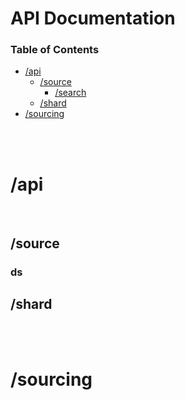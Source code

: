 # API Documentation

### Table of Contents
- [/api](#api)
	- [/source](#source)
		- [/search](#search)
	- [/shard](#shard)
- [/sourcing](#sourcing)

<br>
<br>

# /api

<br>

## /source

### ds

## /shard

<br>
<br>

# /sourcing



